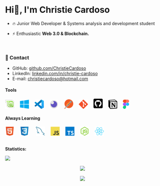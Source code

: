 
<br>

<h1 align="left">Hi🫡, I'm Christie Cardoso</h1>

- 🔥 Junior Web Developer & Systems analysis and development student

- ⚡ Enthusiastic **Web 3.0 & Blockchain.**

<br>

### 📩 Contact

- GitHub: [github.com/ChristieCardoso][github]
- LinkedIn: [linkedin.com/in/christie-cardoso][linkedin]
- E-mail: christiecardoso@hotmail.com

[github]: https://github.com/ChristieCardoso
[linkedin]: https://www.linkedin.com/in/christie-cardoso-164a28235/

</p>

<!-- ********************************* Tools ******************************************** -->
<div>
   <h4><strong>Tools</strong></h4>
   <img src="./assets/mint.svg" width="30px">&ensp;&ensp;
   <img src="./assets/windows.svg" width="30px">&ensp;&ensp;
   <img src="./assets/vscode.svg" width="30px">&ensp;&ensp;
   <img src="./assets/Insommia.svg" width="30px">&ensp;&ensp;
   <img src="./assets/postman.svg" width="30px">&ensp;&ensp;
   <img src="./assets/git.svg" width="30px">&ensp;&ensp;
   <img src="./assets/github.svg" width="30px">&ensp;&ensp;
   <img src="./assets/notion.svg" width="30px">&ensp;&ensp;
   <img src="./assets/figma.svg" width="20px">&ensp;&ensp;
</div>

<!-- ********************************* Always Learning **************************************** -->
<div>
 <h4><strong>Always Learning</strong></h4>
 <img src="./assets/html5.svg" width="30px">&ensp;&ensp;
   <img src="./assets/css3.svg" width="30px"> &ensp;&ensp;
   <img src="./assets/mysql.svg" width="30px">&ensp;&ensp;
 <img src="./assets/javascript.svg" width="30px">&ensp;&ensp;
 <img src="./assets/typescript.svg" width="30px">&ensp;&ensp;
 <img src="./assets/nodejs.svg" width="30px">&ensp;&ensp;
 <img src="./assets/react.svg" width="30px">&ensp;&ensp;
</div>

<br>

**Statistics:**

![](https://komarev.com/ghpvc/?username=ChristieCardoso&color=blue&style=flat)

<center>
    <tr>
      <td>
      </td>
    </tr>
      <td><p align="center"><a href="#"><img width="400px" src="https://github-readme-stats.vercel.app/api/top-langs?username=ChristieCardoso&layout=compact&langs_count=20&hide_border=true&theme=chartreuse-dark" /></a></p>
      </td>
    <tr>
      <td><p align="center"><a href="#"><img width="400px" src="https://github-readme-streak-stats.herokuapp.com/?user=ChristieCardoso&hide_border=true&theme=chartreuse-dark" /></a></p>
      </td>
    </tr>


</center>
